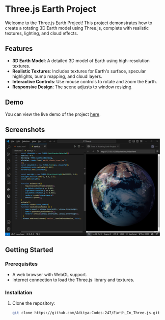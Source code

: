# Three.js Earth Project

Welcome to the Three.js Earth Project! This project demonstrates how to create a rotating 3D Earth model using Three.js, complete with realistic textures, lighting, and cloud effects.

## Features

- **3D Earth Model**: A detailed 3D model of Earth using high-resolution textures.
- **Realistic Textures**: Includes textures for Earth's surface, specular highlights, bump mapping, and cloud layers.
- **Interactive Controls**: Use mouse controls to rotate and zoom the Earth.
- **Responsive Design**: The scene adjusts to window resizing.

## Demo

You can view the live demo of the project [here](https://your-vercel-project-url.vercel.app).

## Screenshots

![Earth Model](https://github.com/Aditya-Codes-247/Earth_In_Three.js/blob/main/Model.png)

## Getting Started

### Prerequisites

- A web browser with WebGL support.
- Internet connection to load the Three.js library and textures.

### Installation

1. Clone the repository:
   ```bash
   git clone https://github.com/Aditya-Codes-247/Earth_In_Three.js.git
